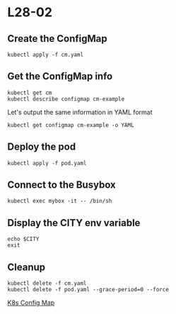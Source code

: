 # L28-02

## Create the ConfigMap

    kubectl apply -f cm.yaml

## Get the ConfigMap info

    kubectl get cm
    kubectl describe configmap cm-example

Let's output the same information in YAML format

    kubectl get configmap cm-example -o YAML

## Deploy the pod

    kubectl apply -f pod.yaml

## Connect to the Busybox

    kubectl exec mybox -it -- /bin/sh

## Display the CITY env variable

    echo $CITY
    exit

## Cleanup

    kubectl delete -f cm.yaml
    kubectl delete -f pod.yaml --grace-period=0 --force

[K8s Config Map](https://kubernetes.io/docs/concepts/configuration/configmap/)
